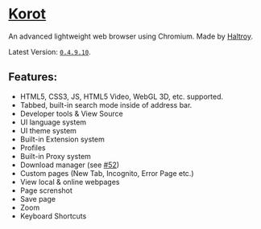 # [Korot](https://haltroy.com/Korot.html "Korot's Page")
An advanced lightweight web browser using Chromium.
Made by [Haltroy](https://haltroy.com "Haltroy's Website").

Latest Version: [`0.4.9.10`](https://github.com/Haltroy/Korot/releases/tag/0.4.9.10).

## Features:
 - HTML5, CSS3, JS, HTML5 Video, WebGL 3D, etc. supported.
 - Tabbed, built-in search mode inside of address bar.
 - Developer tools & View Source
 - UI language system
 - UI theme system
 - Built-in Extension system
 - Profiles
 - Built-in Proxy system
 - Download manager (see [#52](https://github.com/Haltroy/Korot/issues/52))
 - Custom pages (New Tab, Incognito, Error Page etc.)
 - View local & online webpages
 - Page screnshot
 - Save page
 - Zoom
 - Keyboard Shortcuts

